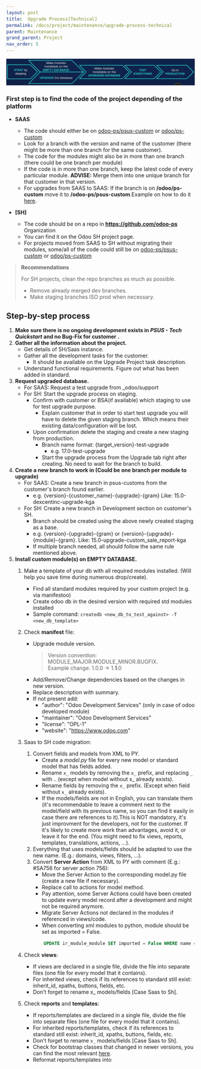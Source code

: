 ```yaml
---
layout: post
title:  Upgrade Process[Technical]
permalink: /docs/project/maintenance/upgrade-process-technical
parent: Maintenance
grand_parent: Project
nav_order: 5
---
```

![Upgrade Steps](upgrade_technical_steps.png)
### First step is to find the code of the project depending of the platform  
  
  
* **SAAS**

  * The code should either be on [odoo-ps/psus-custom](https://github.com/odoo-ps/psus-custom) or [odoo/ps-custom](https://github.com/odoo/ps-custom)
  * Look for a branch with the version and name of the customer (there might be more than one branch for the same customer).
  * The code for the modules might also be in more than one branch (there could be one branch per module)
  * If the code is in more than one branch, keep the latest code of every particular module. **ADVISE:** Merge them into one unique branch for that customer in that version.
  * For upgrades from SAAS to SAAS:
    If the branch is on **/odoo/ps-custom** move it to **/odoo-ps/psus-custom**.Example on how to do it [here](/psus-process/faqs/github/).

* **[SH]**
  * The code should be on a repo in <strong>https://github.com/odoo-ps</strong> Organization
  * You can find it on the Odoo SH project page.
  * For projects moved from SAAS to SH without migrating their modules, some/all of the code could still be on [odoo-ps/psus-custom](https://github.com/odoo-ps/psus-custom) or [odoo/ps-custom](https://github.com/odoo/ps-custom)
> **Recommendations**
>
> For SH projects, clean the repo branches as much as possible.
> * Remove already merged dev branches.
> * Make staging branches ISO prod when necessary.

## Step-by-step process

1. **Make sure there is no ongoing development exists in _PSUS - Tech Quickstart_ and no Bug-Fix for customer .**
2. **Gather all the information about the project.**
    * Get details of SH/Saas instance.
    * Gather all the development tasks for the customer.
      * It should be available on the Upgrade Project task description.
    * Understand functional requirements. Figure out what has been added in standard.
3. **Request upgraded database.**
    * For SAAS: Request a test upgrade from _odoo/support
    * For SH: Start the upgrade process on staging.
        * Confirm with customer or BSA(if available) which staging to use for test upgrade purpose.
            * Explain customer that in order to start test upgrade you will have to delete the given staging branch.
              Which means their existing data/configuration will be lost.
        * Upon confirmation delete the staging and create a new staging from production.
            * Branch name format: {target_version}-test-upgrade
                * e.g. 17.0-test-upgrade
            * Start the upgrade process from the Upgrade tab right after creating. No need to wait for the branch to build.
4. **Create a new branch to work in (Could be one branch per module to upgrade)**
    * For SAAS: Create a new branch in psus-customs from the customer's branch found earlier.
        * e.g. {version}-{customer_name}-{upgrade}-{gram} Like: 15.0-dexcentinc-upgrade-kga
    * For SH: Create a new branch in Development section on customer's SH.
        * Branch should be created using the above newly created staging as a base.
        * e.g. {version}-{upgrade}-{gram} or {version}-{upgrade}-{module}-{gram}. Like: 15.0-upgrade-custom_sale_report-kga
        * If multiple branch needed, all should follow the same rule mentioned above.
4. **Install custom module(s) on EMPTY DATABASE.**
    1. Make a template of your db with all required modules installed. (Will help you save time during numerous drop/create).
        * Find all standard modules required by your custom project (e.g. via manifestoo)
        * Create odoo db in the desired version with required std modules installed
        * Sample command: `createdb <new_db_to_test_against> -T <new_db_template>`
    2. Check __manifest__ file:    

        * Upgrade module version.
            > Version convention: MODULE_MAJOR.MODULE_MINOR.BUGFIX. <br/>
            > Example change: 1.0.0 -> 1.**1**.0
        * Add/Remove/Change dependencies based on the changes in new version.
        * Replace description with summary.
        * If not present add:
            * "author": "Odoo Development Services" (only in case of odoo developed module)
            * "maintainer": "Odoo Development Services"
            * "license": "OPL-1"
            * "website": "https://www.odoo.com"
    3. Saas to SH code migration:
        1.  Convert fields and models from XML to PY.
            * Create a _model.py_ file for every new model or standard model that has fields added.
            * Rename `x_` models by removing the `x_` prefix, and replacing `_` with `.` (except when model without x_ already exists).
            * Rename fields by removing the `x_` prefix. (Except when field without `x_` already exists).
            * If the models/fields are not in English, you can translate them (it's recommendable to leave a comment next to the model/field with its previous name, so you can find it easily in case there are references to it).This is NOT mandatory, it's just improvment for the developers, not for the customer. If it's likely to create more work than advantages, avoid it, or leave it for the end. (You might need to fix views, reports, templates, translations, actions, ...).
        1. Everything that uses models/fields should be adapted to use the new name. (E.g.: domains, views, filters, ...).
        1. Convert **Server Action** from XML to PY with comment (E.g.: #SA756 for server action 756):
            * Move the Server Action to the corresponding model.py file (create a new file if necessary).
            * Replace call to actions for model method.
            * Pay attention, some Server Actions could have been created to update every model record after a development and might not be
required anymore.
            * Migrate Server Actions not declared in the modules if referenced in views/code.
            * When converting xml modules to python, module should be set as imported = False.
            ```sql
                UPDATE ir_module_module SET imported = False WHERE name = my_module
             ```
    1. Check **views**:
        * If views are declared in a single file, divide the file into separate files (one file for every model that it contains).
        * For inherited views, check if its references to standard still exist: inherit_id, xpaths, buttons, fields, etc.
        * Don't forget to rename x_ models/fields [Case Saas to Sh].
    1. Check **reports** and **templates**:
        * If reports/templates are declared in a single file, divide the file into separate files (one file for every model that it contains).
        * For inherited reports/templates, check if its references to standard still exist: inherit_id, xpaths, buttons, fields, etc.
        * Don't forget to rename `x_` models/fields [Case Saas to Sh].
        * Check for bootstrap classes that changed in newer versions, you can find the most relevant [here](https://github.com/odoo-ps/psbe-process/wiki/Bootstrap-cheatsheet).
        * Reformat reports/templates into <template> tags if they're declared in <record model="ir.ui.view">.
        * If reports/templates are in the views folder, move them to a reports folder.
    1. Clean code as much as possible:
        * Clean commented code (either migrate it or delete it).
        * Examples on what to check on the Code review guidelines (files, models, fields, tests).
    1. Migrate every reference to `__export__` module xmlids, into the custom module in a data.xml file.
    1. Replace references to ids to xmlids. Migrate every reference without xmlid or whose xmlid belongs to `__export__` module, into the custom module in a `data.xml` file.Replace references of ids to xmlids. Upgrade every reference without xmlid or whose xmlid belongs to __export__ module, into the custom module in a data.xml file.
    1. Install your module in an empty db:
        * If everything is working at first time, try again. Are you sure you changed your Odoo version?
        * Not enough? Install with all non-Python files commented.
        * Crash? You can comment and add a tag for later review (E.g.: TODO-UPG,FIXME-UPG).
        * Don't forget to fix everything you postpone.
    1. Regularly reinstall from an empty db if you encountered crashes. Some bugs may not show up again with just an update of the modules.
    1. Test your module:
        * Test every custom view (E.g.: tree, form, calendar, ...): 
            *Check that fields and buttons appear where they have to (and if they have invisible, readonly or other conditions).
        * Test every custom report, template: Check fields, bootstrap classes, styles, ...
        * Test that you're able to create/read/edit/delete every custom model/field.
        * Test computed fields.
        * Test Server Actions (E.g.: on create, edit, buttons, ...).
        * Test crons, security (groups, records rules, access rights) and every other custom development present.
        * Test usual flows according to the features' list (both developer and functional).
    1. Make sure your branch is green on Sh.
        * Ideally, fix standard tests if needed.
        * Monkey patch tests if needed.
    1. Write tests so that future devs and upgrades will be easier to check. (About 1-2 days).
    1. At this stage, your branch should be GREEN and your code CLEAN. Everything is WORKING on an EMPTY DB.
> **Recommendations**
> * If the modules are big, create one branch to work on each of them.
> * Tackle one module at a time (Upgrade code, test, make it green on SH, ...).
> * Create a PR for each module when installable in an empty db, so it's easier for the reviewer.
> * Make all modules installable in an empty db before moving to the upgraded db.
1. **Make modules installable in the UPGRADED DATABASE**
    1. Request a new upgraded database:
        * SAAS:
            * Download the database from db/_odoo/support/dump.zip
            * Request a new upgraded database on the Upgrade platform
            * Once the upgrade is finished, download the upgraded database from the upgrade platform.
        * SH:
            * If you have a staging branch for the upgraded version, you can use the SH Upgrade Feature to request a new upgraded database.
            * Once the upgrade is finished, download the upgraded database from the upgrade platform.
    1. Check the upgraded db you've received :
        * It should be launchable without your modules. (If not, handle small fixes or ask Standard Migration Team)
        * Is there new apps installed? (Pay attention that extra apps means extra fees. If not necessary, contact Standard Migration Team for case-by-case solution)
    1. Make a template of the upgraded db. (Will help you save time during numerous drop/create).
        * On a terminal run:
        ```sh
        createdb <name_templae_db>;
        psql <name_templae_db> < <path_to_upgraded_db_dumpl.sql>;
        ```
        * Neutralize the local database with the Neutralization scripts.
        * You can also run some cleaning scripts so it's easier to login on the database:
        ```sh
        UPDATE res_users SET login = 'superadmin' WHERE id = 1;
        UPDATE res_users SET login = 'admin', active = True WHERE id = 2;
        UPDATE res_users SET password = 'admin';
        DELETE FROM fetchmail_server;
        ```
    1. Migrate the data (More info in the next point):
        * Rename records xmlid from __export__ module.
        * Rename x_ models/fields [Case Saas to Sh].
    1. Try to install and enjoy multiple fixes.
        * Crash? Fix issues: Use migration scripts to fix data, remove deprecated records, ...
        * Deactivate all custom views. (If 2 views from different modules depend on each other, it will crash during the update of the first one when building the global view (because second the module isn't updated yet))
    1. Test your modules and keep enjoying multiple fixes:
        * If required, compare the behavior with the original db.
    1. Check if there are studio_customizations (active and inactive) (E.g.: in views,reports, ...):
        * You can always wait for the customer's feedback when testing to fix them. But if there are just a few and it is an easy fix, it is recommended to do it earlier in the process.
        * Check if the active ones are working fine.
        * If there are inactive studio customizations, try to activate and fix them (only if active in the original db).
    1. Upload the upgraded db on Sh.
    1. At this stage, everything is WORKING on the UPGRADED DB.
1. **Migrate the data**
    * If you created new modules :
        * Create an entry per module on the ir_module_module table and use the migrations folder with pre/post/end prefixed Python files.
    * If you modified existing modules :
        * Use the migrations folder with pre/post/end prefixed Python files.
    * Migrations folder. How to use it :
        * Add a folder "migrations" per module (when required).
        * Add a folder per version of upgrade. (14.0.1.2.0for Odoo version 14.0 and Manifest version 1.2.0 (this last one needs to be incremented)).
        * Make the version on the manifest higher than the current version.
        * Add Python files prefixed by :
            * pre for execution BEFORE the upgrade of the module.
            * post for execution AFTER the upgrade of the module.
            * end for execution AT THE END of the upgrade of all the modules.
        * After that Python files will be executed by alphabetical order. (E.g.: pre-account-move-10.py, pre-account-move-20.py, post-partner.py, end-sale.py).
        * [Clean sample page](https://github.com/odoo-ps/psbe-process/wiki/Migration-clean-sample-page)
        * [Doc for RD scripts.](https://github.com/odoo/upgrade/wiki/How-To)
    * Case deleting fields :
        * Remove fields in the table but also in the views, domains, filters, mails, ...
    * Case Computed/Related stored fields :
        * For performance concerns, update them in SQL.
    * At this stage, everything is WORKING WITH all the DATA fixed.
1. **Dress rehearsal**
    * Make a list of all steps for the day of the final migration
    * Test the whole migration process and track the time to communicate to the client the down time period.
    * Backup
    * Deactivate the crons of the old db (case changing of platform)
    * Now, you're READY TO MIGRATE.
1. **Stay available**
    * As everything is online, new bugs will come (check Help project with filter on the subscription during 1 week post production).
    * Stay available for urgent fixes and enjoy the good work done.
